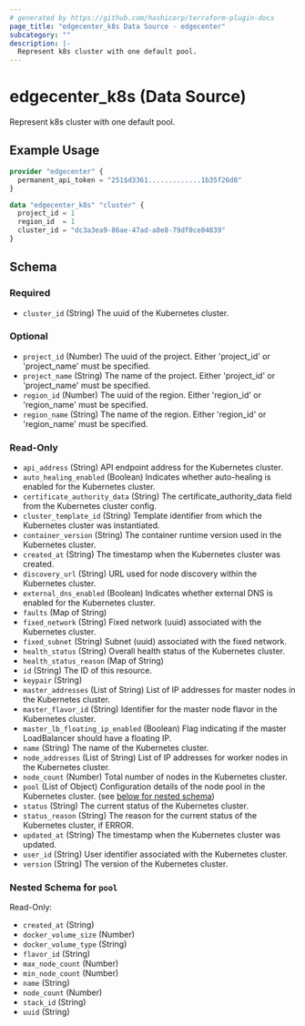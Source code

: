 ```yaml
---
# generated by https://github.com/hashicorp/terraform-plugin-docs
page_title: "edgecenter_k8s Data Source - edgecenter"
subcategory: ""
description: |-
  Represent k8s cluster with one default pool.
---
```


# edgecenter_k8s (Data Source)

Represent k8s cluster with one default pool.

## Example Usage

```terraform
provider "edgecenter" {
  permanent_api_token = "251$d3361.............1b35f26d8"
}

data "edgecenter_k8s" "cluster" {
  project_id = 1
  region_id  = 1
  cluster_id = "dc3a3ea9-86ae-47ad-a8e8-79df0ce04839"
}
```

<!-- schema generated by tfplugindocs -->
## Schema

### Required

- `cluster_id` (String) The uuid of the Kubernetes cluster.

### Optional

- `project_id` (Number) The uuid of the project. Either 'project_id' or 'project_name' must be specified.
- `project_name` (String) The name of the project. Either 'project_id' or 'project_name' must be specified.
- `region_id` (Number) The uuid of the region. Either 'region_id' or 'region_name' must be specified.
- `region_name` (String) The name of the region. Either 'region_id' or 'region_name' must be specified.

### Read-Only

- `api_address` (String) API endpoint address for the Kubernetes cluster.
- `auto_healing_enabled` (Boolean) Indicates whether auto-healing is enabled for the Kubernetes cluster.
- `certificate_authority_data` (String) The certificate_authority_data field from the Kubernetes cluster config.
- `cluster_template_id` (String) Template identifier from which the Kubernetes cluster was instantiated.
- `container_version` (String) The container runtime version used in the Kubernetes cluster.
- `created_at` (String) The timestamp when the Kubernetes cluster was created.
- `discovery_url` (String) URL used for node discovery within the Kubernetes cluster.
- `external_dns_enabled` (Boolean) Indicates whether external DNS is enabled for the Kubernetes cluster.
- `faults` (Map of String)
- `fixed_network` (String) Fixed network (uuid) associated with the Kubernetes cluster.
- `fixed_subnet` (String) Subnet (uuid) associated with the fixed network.
- `health_status` (String) Overall health status of the Kubernetes cluster.
- `health_status_reason` (Map of String)
- `id` (String) The ID of this resource.
- `keypair` (String)
- `master_addresses` (List of String) List of IP addresses for master nodes in the Kubernetes cluster.
- `master_flavor_id` (String) Identifier for the master node flavor in the Kubernetes cluster.
- `master_lb_floating_ip_enabled` (Boolean) Flag indicating if the master LoadBalancer should have a floating IP.
- `name` (String) The name of the Kubernetes cluster.
- `node_addresses` (List of String) List of IP addresses for worker nodes in the Kubernetes cluster.
- `node_count` (Number) Total number of nodes in the Kubernetes cluster.
- `pool` (List of Object) Configuration details of the node pool in the Kubernetes cluster. (see [below for nested schema](#nestedatt--pool))
- `status` (String) The current status of the Kubernetes cluster.
- `status_reason` (String) The reason for the current status of the Kubernetes cluster, if ERROR.
- `updated_at` (String) The timestamp when the Kubernetes cluster was updated.
- `user_id` (String) User identifier associated with the Kubernetes cluster.
- `version` (String) The version of the Kubernetes cluster.

<a id="nestedatt--pool"></a>
### Nested Schema for `pool`

Read-Only:

- `created_at` (String)
- `docker_volume_size` (Number)
- `docker_volume_type` (String)
- `flavor_id` (String)
- `max_node_count` (Number)
- `min_node_count` (Number)
- `name` (String)
- `node_count` (Number)
- `stack_id` (String)
- `uuid` (String)
